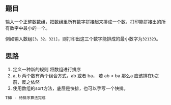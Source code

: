 ## 题目

输入一个正整数数组，把数组里所有数字拼接起来排成一个数，打印能拼接出的所有数字中最小的一个。

例如输入数组`[3，32，321]`，则打印出这三个数字能排成的最小数字为`321323`。

## 思路

1. 定义一种新的规则 将数组进行排序
2. a, b 两个数有两个组合方式，ab 或者 ba， 若 ab < ba 那么a 应该排在b之前，反之依然
3. 使用数组的sort方法，底层是快排，也可以手写一个快排。

```js
TBD - 待排序算法完成


```

